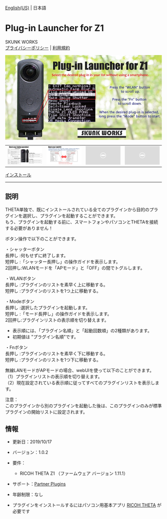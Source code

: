 [English(US)](README.md) | 日本語

# Plug-in Launcher for Z1
SKUNK WORKS  
[プライバシーポリシー](../../README.ja.md#%E3%83%97%E3%83%A9%E3%82%A4%E3%83%90%E3%82%B7%E3%83%BC%E3%83%9D%E3%83%AA%E3%82%B7%E3%83%BC) | [利用規約](../../README.ja.md#%E5%88%A9%E7%94%A8%E8%A6%8F%E7%B4%84)

<div align="center">
 <img src="1.png">
 <table>
  <tr>
   <td><img src="2.png"></td>
   <td><img src="3.png"></td>
   <td><img src="../../resources/common/img/noimg.png"></td>
   <td><img src="../../resources/common/img/noimg.png"></td>
  </tr>
 </table>
</div>

[インストール](https://link.ricoh360.com/plugins/skunkworks.launcher/apk)

***

## 説明
THETA単独で、既にインストールされている全てのプラグインから目的のプラグインを選択し、プラグインを起動することができます。  
もう、プラグインを起動する前に、スマートフォンやパソコンとTHETAを接続する必要がありません！  
  
ボタン操作で以下のことができます。  
  
・シャッターボタン  
長押し :何もせずに終了します。  
短押し :「シャッター長押し」の操作ガイドを表示します。  
2回押し:WLANモードを「APモード」と「OFF」の間でトグルします。  
  
・WLANボタン  
長押し :プラグインのリストを素早く上に移動する。  
短押し :プラグインのリストを1つ上に移動する。  
  
・Modeボタン  
長押し :選択したプラグインを起動します。  
短押し :「モード長押し」の操作ガイドを表示します。  
2回押し:プラグインリストの表示順を切り替えます。  
* 表示順には、「プラグイン名順」と「起動回数順」の2種類があります。
* 初期値は "プラグイン名順"です。
  
・Fnボタン  
長押し :プラグインのリストを素早く下に移動する。  
短押し :プラグインのリストを1つ下に移動する。  
  
  
無線LANモードがAPモードの場合、webUIを使って以下のことができます。  
（1）プラグインリストの表示順を切り替えます。  
（2）現在設定されている表示順に従ってすべてのプラグインリストを表示します。  
  
注意：  
このプラグインから別のプラグインを起動した後は、このプラグインのみが標準プラグインの開始リストに設定されます。  
  
  
## 情報
  * 更新日：2019/10/17
  * バージョン：1.0.2
  * 要件：
    * RICOH THETA Z1 （ファームウェア バージョン 1.11.1）
  * サポート：[Partner Plugins](https://github.com/theta-skunkworks/theta-plug-in-launcher)
  * 年齢制限：なし

* プラグインをインストールするにはパソコン用基本アプリ [RICOH THETA](https://theta360.com/ja/about/application/pc.html#app-detail-01) が必要です
